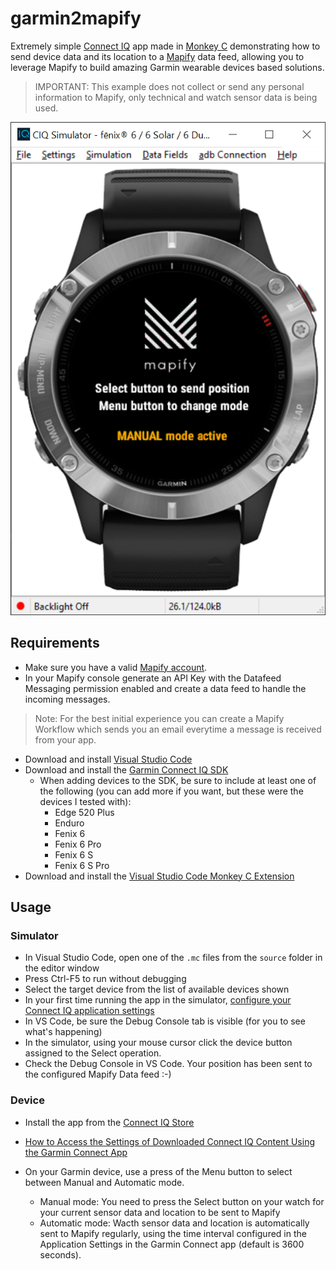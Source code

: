 # garmin2mapify
Extremely simple [Connect IQ](https://apps.garmin.com) app made in [Monkey C](https://developer.garmin.com/connect-iq/monkey-c/) demonstrating how to send device data and its location to a [Mapify](https://www.mapify.ai/) data feed, allowing you to leverage Mapify to build amazing Garmin wearable devices based solutions.

> IMPORTANT: This example does not collect or send any personal information to Mapify, only technical and watch sensor data is being used. 

![Mapify simple Connect IQ app to send device position to a data feed](./docs/img/mapify-iq-app.png)



## Requirements

- Make sure you have a valid [Mapify account](https://www.mapify.ai).
- In your Mapify console generate an API Key with the Datafeed Messaging permission enabled and create a data feed to handle the incoming messages.
> Note: For the best initial experience you can create a Mapify Workflow which sends you an email everytime a message is received from your app.
- Download and install [Visual Studio Code](https://code.visualstudio.com/)
- Download and install the [Garmin Connect IQ SDK](https://developer.garmin.com/connect-iq/sdk/)
    - When adding devices to the SDK, be sure to include at least one of the following (you can add more if you want, but these were the devices I tested with):
        - Edge 520 Plus
        - Enduro
        - Fenix 6
        - Fenix 6 Pro
        - Fenix 6 S
        - Fenix 6 S Pro
- Download and install the [Visual Studio Code Monkey C Extension](https://marketplace.visualstudio.com/items?itemName=garmin.monkey-c)


## Usage

### Simulator

- In Visual Studio Code, open one of the ```.mc``` files from the ```source``` folder in the editor window
- Press Ctrl-F5 to run without debugging
- Select the target device from the list of available devices shown
- In your first time running the app in the simulator, [configure your Connect IQ application settings](./docs/application-settings.md)
- In VS Code, be sure the Debug Console tab is visible (for you to see what's happening)
- In the simulator, using your mouse cursor click the device button assigned to the Select operation.
- Check the Debug Console in VS Code. Your position has been sent to the configured Mapify Data feed :-)


### Device 

- Install the app from the [Connect IQ Store](https://apps.garmin.com/en-US/)
- [How to Access the Settings of Downloaded Connect IQ Content Using the Garmin Connect App](https://support.garmin.com/en-US/?faq=SPo0TFvhQO04O36Y5TYRh5)

- On your Garmin device, use a press of the Menu button to select between Manual and Automatic mode.
    - Manual mode: You need to press the Select button on your watch for your current sensor data and location to be sent to Mapify
    - Automatic mode: Wacth sensor data and location is automatically sent to Mapify regularly, using the time interval configured in the Application Settings in the Garmin Connect app (default is 3600 seconds).